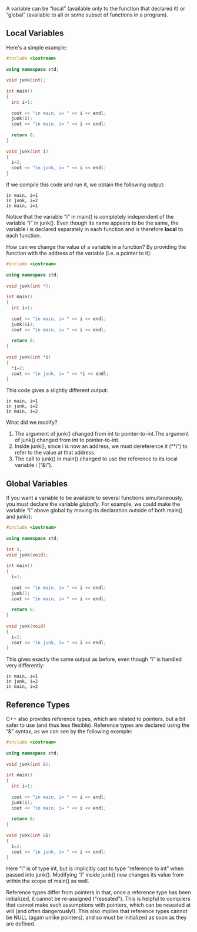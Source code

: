 A variable can be “local” (available only to the function that declared it) or “global” (available to all or some subset of functions in a program).

## Local Variables
Here's a simple example:
```c++
#include <iostream>
 
using namespace std;
 
void junk(int);
 
int main()
{
  int i=1;
 
  cout << "in main, i= " << i << endl;
  junk(i);
  cout << "in main, i= " << i << endl;
 
  return 0;
}
 
void junk(int i)
{
  i=2;
  cout << "in junk, i= " << i << endl;
}
```
If we compile this code and run it, we obtain the following output:
```
in main, i=1
in junk, i=2
in main, i=1
```
Notice that the variable “i” in main() is completely independent of the variable “i” in junk(). Even though its name appears to be the same, the variable i is declared separately in each function and is therefore **local** to each function.

How can we change the value of a variable in a function? By providing the function with the address of the variable (i.e. a pointer to it):
```c++
#include <iostream>
 
using namespace std;
 
void junk(int *);
 
int main()
{
  int i=1;
 
  cout << "in main, i= " << i << endl;
  junk(&i);
  cout << "in main, i= " << i << endl;
 
  return 0;
}
 
void junk(int *i)
{
  *i=2;
  cout << "in junk, i= " << *i << endl;
}
```
This code gives a slightly different output:
```
in main, i=1
in junk, i=2
in main, i=2
```
What did we modify?
1. The argument of junk() changed from int to pointer-to-int.The argument of junk() changed from int to pointer-to-int.
2. Inside junk(), since i is now an address, we must dereference it (“*i”) to refer to the value at that address.
3. The call to junk() in main() changed to use the reference to its local variable i (“&i”).

## Global Variables
If you want a variable to be available to several functions simultaneously, you must declare the variable *globally*. For example, we could make the variable “i” above global by moving its declaration outside of both main() and junk():
```c++
#include <iostream>
 
using namespace std;
 
int i;
void junk(void);
 
int main()
{
  i=1;
 
  cout << "in main, i= " << i << endl;
  junk();
  cout << "in main, i= " << i << endl;
 
  return 0;
}
 
void junk(void)
{
  i=2;
  cout << "in junk, i= " << i << endl;
}
```
This gives exactly the same output as before, even though “i” is handled very differently:
```
in main, i=1
in junk, i=2
in main, i=2
```

## Reference Types
C++ also provides reference types, which are related to pointers, but a bit safer to use (and thus less flexible). Reference types are declared using the “&” syntax, as we can see by the following example:
```c++
#include <iostream>
 
using namespace std;
 
void junk(int &);
 
int main()
{
  int i=1;
 
  cout << "in main, i= " << i << endl;
  junk(i);
  cout << "in main, i= " << i << endl;
 
  return 0;
}
 
void junk(int &i)
{
  i=2;
  cout << "in junk, i= " << i << endl;
}
```
Here “i” is of type int, but is implicitly cast to type “reference to int” when passed into junk(). Modifying “i” inside junk() now changes its value from within the scope of main() as well.

Reference types differ from pointers in that, once a reference type has been initialized, it cannot be re-assigned (“reseated”). This is helpful to compilers that cannot make such assumptions with pointers, which can be reseated at will (and often dangerously!). This also implies that reference types cannot be NULL (again unlike pointers), and so must be initialized as soon as they are defined.